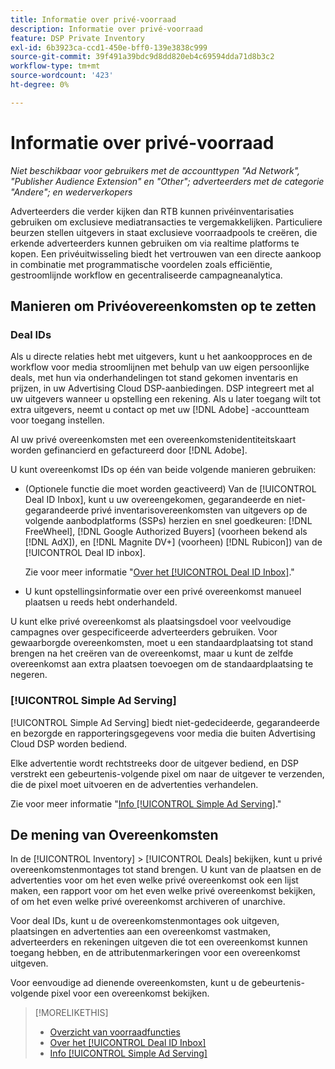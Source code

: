 ```yaml
---
title: Informatie over privé-voorraad
description: Informatie over privé-voorraad
feature: DSP Private Inventory
exl-id: 6b3923ca-ccd1-450e-bff0-139e3838c999
source-git-commit: 39f491a39bdc9d8dd820eb4c69594dda71d8b3c2
workflow-type: tm+mt
source-wordcount: '423'
ht-degree: 0%

---
```


# Informatie over privé-voorraad

*Niet beschikbaar voor gebruikers met de accounttypen &quot;Ad Network&quot;, &quot;Publisher Audience Extension&quot; en &quot;Other&quot;; adverteerders met de categorie &quot;Andere&quot;; en wederverkopers*

Adverteerders die verder kijken dan RTB kunnen privéinventarisaties gebruiken om exclusieve mediatransacties te vergemakkelijken. Particuliere beurzen stellen uitgevers in staat exclusieve voorraadpools te creëren, die erkende adverteerders kunnen gebruiken om via realtime platforms te kopen. Een privéuitwisseling biedt het vertrouwen van een directe aankoop in combinatie met programmatische voordelen zoals efficiëntie, gestroomlijnde workflow en gecentraliseerde campagneanalytica.

## Manieren om Privéovereenkomsten op te zetten

### Deal IDs

Als u directe relaties hebt met uitgevers, kunt u het aankoopproces en de workflow voor media stroomlijnen met behulp van uw eigen persoonlijke deals, met hun via onderhandelingen tot stand gekomen inventaris en prijzen, in uw Advertising Cloud DSP-aanbiedingen. DSP integreert met al uw uitgevers wanneer u opstelling een rekening. Als u later toegang wilt tot extra uitgevers, neemt u contact op met uw [!DNL Adobe] -accountteam voor toegang instellen. <!-- + sentence from Ramey? (no longer here) about how we certify the publishers -->

Al uw privé overeenkomsten met een overeenkomstenidentiteitskaart worden gefinancierd en gefactureerd door [!DNL Adobe].

U kunt overeenkomst IDs op één van beide volgende manieren gebruiken:

* (Optionele functie die moet worden geactiveerd) Van de [!UICONTROL Deal ID Inbox], kunt u uw overeengekomen, gegarandeerde en niet-gegarandeerde privé inventarisovereenkomsten van uitgevers op de volgende aanbodplatforms (SSPs) herzien en snel goedkeuren: [!DNL FreeWheel], [!DNL Google Authorized Buyers] (voorheen bekend als [!DNL AdX]), en [!DNL Magnite DV+] (voorheen) [!DNL Rubicon]) van de [!UICONTROL Deal ID inbox].

   Zie voor meer informatie &quot;[Over het [!UICONTROL Deal ID Inbox]](deal-id-inbox-about.md).&quot;

* U kunt opstellingsinformatie over een privé overeenkomst manueel plaatsen u reeds hebt onderhandeld.

U kunt elke privé overeenkomst als plaatsingsdoel voor veelvoudige campagnes over gespecificeerde adverteerders gebruiken. Voor gewaarborgde overeenkomsten, moet u een standaardplaatsing tot stand brengen na het creëren van de overeenkomst, maar u kunt de zelfde overeenkomst aan extra plaatsen toevoegen om de standaardplaatsing te negeren.

### [!UICONTROL Simple Ad Serving]

[!UICONTROL Simple Ad Serving] biedt niet-gedecideerde, gegarandeerde en bezorgde en rapporteringsgegevens voor media die buiten Advertising Cloud DSP worden bediend.

Elke advertentie wordt rechtstreeks door de uitgever bediend, en DSP verstrekt een gebeurtenis-volgende pixel om naar de uitgever te verzenden, die de pixel moet uitvoeren en de advertenties verhandelen.

Zie voor meer informatie &quot;[Info [!UICONTROL Simple Ad Serving]](simple-deal-about.md).&quot;

## De mening van Overeenkomsten

In de [!UICONTROL Inventory] > [!UICONTROL Deals] bekijken, kunt u privé overeenkomstenmontages tot stand brengen. U kunt van de plaatsen en de advertenties voor om het even welke privé overeenkomst ook een lijst maken, een rapport voor om het even welke privé overeenkomst bekijken, of om het even welke privé overeenkomst archiveren of unarchive.

Voor deal IDs, kunt u de overeenkomstenmontages ook uitgeven, plaatsingen en advertenties aan een overeenkomst vastmaken, adverteerders en rekeningen uitgeven die tot een overeenkomst kunnen toegang hebben, en de attributenmarkeringen voor een overeenkomst uitgeven.

Voor eenvoudige ad dienende overeenkomsten, kunt u de gebeurtenis-volgende pixel voor een overeenkomst bekijken.

>[!MORELIKETHIS]
>
>* [Overzicht van voorraadfuncties](/help/dsp/inventory/inventory-overview.md)
>* [Over het [!UICONTROL Deal ID Inbox]](/help/dsp/inventory/deal-id-inbox-about.md)
>* [Info [!UICONTROL Simple Ad Serving]](simple-deal-about.md)

